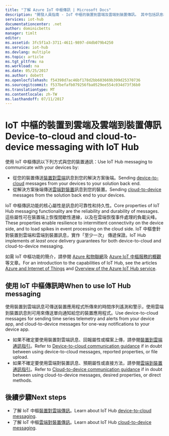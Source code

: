 ```yaml
---
title: "了解 Azure IoT 中樞傳訊 | Microsoft Docs"
description: "開發人員指南 - IoT 中樞的裝置到雲端及雲端到裝置傳訊。 其中包括訊息格式和支援之通訊協定的相關資訊。"
services: iot-hub
documentationcenter: .net
author: dominicbetts
manager: timlt
editor: 
ms.assetid: 3fc5f1a3-3711-4611-9897-d4db079b4250
ms.service: iot-hub
ms.devlang: multiple
ms.topic: article
ms.tgt_pltfrm: na
ms.workload: na
ms.date: 05/25/2017
ms.author: dobett
ms.openlocfilehash: f54398d7ac46bf178d2bb603669b399d25370736
ms.sourcegitcommit: f537befafb079256fba0529ee554c034d73f36b0
ms.translationtype: MT
ms.contentlocale: zh-TW
ms.lasthandoff: 07/11/2017
---
```

# <a name="device-to-cloud-and-cloud-to-device-messaging-with-iot-hub"></a><span data-ttu-id="526b3-104">IoT 中樞的裝置到雲端及雲端到裝置傳訊</span><span class="sxs-lookup"><span data-stu-id="526b3-104">Device-to-cloud and cloud-to-device messaging with IoT Hub</span></span>

<span data-ttu-id="526b3-105">使用 IoT 中樞傳訊以下列方式與您的裝置通訊：</span><span class="sxs-lookup"><span data-stu-id="526b3-105">Use IoT Hub messaging to communicate with your devices by:</span></span>

* <span data-ttu-id="526b3-106">從您的裝置傳送[裝置對雲端][lnk-d2c]訊息到您的解決方案後端。</span><span class="sxs-lookup"><span data-stu-id="526b3-106">Sending [device-to-cloud][lnk-d2c] messages from your devices to your solution back end.</span></span>
* <span data-ttu-id="526b3-107">從解決方案後端傳送[雲端對裝置][lnk-c2d]訊息到您的裝置。</span><span class="sxs-lookup"><span data-stu-id="526b3-107">Sending [cloud-to-device][lnk-c2d] messages from the solution back end to your devices.</span></span>

<span data-ttu-id="526b3-108">IoT 中樞傳訊功能的核心屬性是訊息的可靠性和持久性。</span><span class="sxs-lookup"><span data-stu-id="526b3-108">Core properties of IoT Hub messaging functionality are the reliability and durability of messages.</span></span> <span data-ttu-id="526b3-109">這些屬性可在裝置端上恢復間歇性連線，以及在雲端恢復事件處理的負載尖峰。</span><span class="sxs-lookup"><span data-stu-id="526b3-109">These properties enable resilience to intermittent connectivity on the device side, and to load spikes in event processing on the cloud side.</span></span> <span data-ttu-id="526b3-110">IoT 中樞會針對裝置到雲端和雲端到裝置訊息，實作「至少一次」  傳遞保證。</span><span class="sxs-lookup"><span data-stu-id="526b3-110">IoT Hub implements *at least once* delivery guarantees for both device-to-cloud and cloud-to-device messaging.</span></span>

<span data-ttu-id="526b3-111">如需 IoT 中樞功能的簡介，請參閱 [Azure 和物聯網][lnk-azure-iot]及 [Azure IoT 中樞服務的概觀][lnk-iot-hub-overview]等文章。</span><span class="sxs-lookup"><span data-stu-id="526b3-111">For an introduction to the capabilities of IoT Hub, see the articles [Azure and Internet of Things][lnk-azure-iot] and [Overview of the Azure IoT Hub service][lnk-iot-hub-overview].</span></span>

## <a name="when-to-use-iot-hub-messaging"></a><span data-ttu-id="526b3-112">使用 IoT 中樞傳訊時</span><span class="sxs-lookup"><span data-stu-id="526b3-112">When to use IoT Hub messaging</span></span>

<span data-ttu-id="526b3-113">使用裝置到雲端訊息可傳送裝置應用程式所傳來的時間序列遙測和警示，使用雲端到裝置訊息則可用來傳送單向通知給您的裝置應用程式。</span><span class="sxs-lookup"><span data-stu-id="526b3-113">Use device-to-cloud messages for sending time series telemetry and alerts from your device app, and cloud-to-device messages for one-way notifications to your device app.</span></span>

* <span data-ttu-id="526b3-114">如果不確定要使用裝置對雲端訊息、回報屬性或檔案上傳，請參閱[裝置到雲端通訊指引][lnk-d2c-guidance]。</span><span class="sxs-lookup"><span data-stu-id="526b3-114">Refer to [Device-to-cloud communication guidance][lnk-d2c-guidance] if in doubt between using device-to-cloud messages, reported properties, or file upload.</span></span>
* <span data-ttu-id="526b3-115">如果不確定要使用雲端對裝置訊息、預期屬性或直接方法，請參閱[雲端到裝置通訊指引][lnk-c2d-guidance]。</span><span class="sxs-lookup"><span data-stu-id="526b3-115">Refer to [Cloud-to-device communication guidance][lnk-c2d-guidance] if in doubt between using cloud-to-device messages, desired properties, or direct methods.</span></span>

## <a name="next-steps"></a><span data-ttu-id="526b3-116">後續步驟</span><span class="sxs-lookup"><span data-stu-id="526b3-116">Next steps</span></span>

* <span data-ttu-id="526b3-117">了解 IoT 中樞[裝置對雲端傳訊][lnk-d2c]。</span><span class="sxs-lookup"><span data-stu-id="526b3-117">Learn about IoT Hub [device-to-cloud messaging][lnk-d2c].</span></span>
* <span data-ttu-id="526b3-118">了解 IoT 中樞[雲端對裝置傳訊][lnk-c2d]。</span><span class="sxs-lookup"><span data-stu-id="526b3-118">Learn about IoT Hub [cloud-to-device messaging][lnk-c2d].</span></span>

[lnk-azure-iot]: iot-hub-what-is-azure-iot.md
[lnk-iot-hub-overview]: iot-hub-what-is-iot-hub.md
[lnk-d2c]: iot-hub-devguide-messages-d2c.md
[lnk-c2d]: iot-hub-devguide-messages-c2d.md
[lnk-c2d-guidance]: iot-hub-devguide-c2d-guidance.md
[lnk-d2c-guidance]: iot-hub-devguide-d2c-guidance.md
